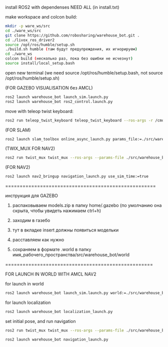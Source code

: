 install ROS2 with dependenses NEED ALL (in install.txt)

make workspace and colcon build:

```bash
mkdir -p ware_ws/src
cd ./ware_ws/src
git clone https://github.com/robosharing/warehouse_bot.git .
cd ./livox_ros_driver2
source /opt/ros/humble/setup.sh
./build.sh humble (там будут предупреждения, их игнорируем)
cd ./ware_ws
colcon build (несколько раз, пока без ошибки не исчезнут)
source install/local_setup.bash
```
open new terminal (we need source /opt/ros/humble/setup.bash, not source /opt/ros/humble/setup.sh)

(FOR GAZEBO VISUALISATION без AMCL)
```bash
ros2 launch warehouse_bot launch_sim.launch.py
ros2 launch warehouse_bot ros2_control.launch.py
```
move with teleop twist keyboard:
```bash
ros2 run teleop_twist_keyboard teleop_twist_keyboard --ros-args -r /cmd_vel:=/tricycle_controller/cmd_vel
```
(FOR SLAM)
```bash
ros2 launch slam_toolbox online_async_launch.py params_file:=./src/warehouse_bot/config/mapper_params_online_async.yaml use_sim_time:=true 
```
(TWIX_MUX FOR NAV2)
```bash
ros2 run twist_mux twist_mux --ros-args --params-file ./src/warehouse_bot/config/twist_mux.yaml -r cmd_vel_out:=/tricycle_controller/cmd_vel 
```
(FOR NAV2)
```bash
ros2 launch nav2_bringup navigation_launch.py use_sim_time:=true
```

====================================================

инструкция для GAZEBO 

1. распаковываем models.zip в папку home/.gazebo (по умолчанию она скрыта, чтобы увидеть нажимаем ctrl+h)

2. заходим в газебо

3. тут в вкладке insert должны появиться модельки

4. расставляем как нужно

5. сохраняем в формате .world в папку имя_рабочего_пространства/src/warehouse_bot/world


===================================================

FOR LAUNCH IN WORLD WITH AMCL NAV2

for launch in world
```bash
ros2 launch warehouse_bot launch_sim.launch.py world:=./src/warehouse_bot/world/t.world
```
for launch localization 
```bash
ros2 launch warehouse_bot localization_launch.py
```
set initial pose, and run navigation 
```bash
ros2 run twist_mux twist_mux --ros-args --params-file ./src/warehouse_bot/config/twist_mux.yaml -r cmd_vel_out:=/tricycle_controller/cmd_vel
```
```bash
ros2 launch warehouse_bot navigation_launch.py
```
